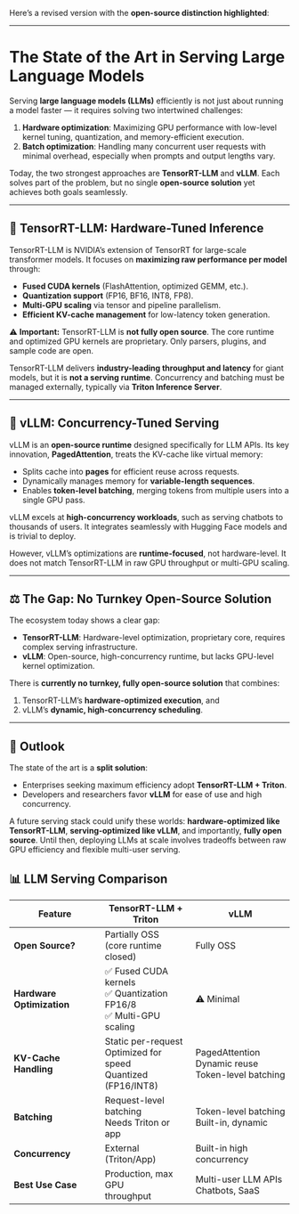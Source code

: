 Here’s a revised version with the **open-source distinction highlighted**:

---

# The State of the Art in Serving Large Language Models

Serving **large language models (LLMs)** efficiently is not just about running a model faster — it requires solving two intertwined challenges:

1. **Hardware optimization**: Maximizing GPU performance with low-level kernel tuning, quantization, and memory-efficient execution.
2. **Batch optimization**: Handling many concurrent user requests with minimal overhead, especially when prompts and output lengths vary.

Today, the two strongest approaches are **TensorRT-LLM** and **vLLM**. Each solves part of the problem, but no single **open-source solution** yet achieves both goals seamlessly.

---

## 🔹 TensorRT-LLM: Hardware-Tuned Inference

TensorRT-LLM is NVIDIA’s extension of TensorRT for large-scale transformer models. It focuses on **maximizing raw performance per model** through:

* **Fused CUDA kernels** (FlashAttention, optimized GEMM, etc.).
* **Quantization support** (FP16, BF16, INT8, FP8).
* **Multi-GPU scaling** via tensor and pipeline parallelism.
* **Efficient KV-cache management** for low-latency token generation.

⚠️ **Important:** TensorRT-LLM is **not fully open source**. The core runtime and optimized GPU kernels are proprietary. Only parsers, plugins, and sample code are open.

TensorRT-LLM delivers **industry-leading throughput and latency** for giant models, but it is **not a serving runtime**. Concurrency and batching must be managed externally, typically via **Triton Inference Server**.

---

## 🔹 vLLM: Concurrency-Tuned Serving

vLLM is an **open-source runtime** designed specifically for LLM APIs. Its key innovation, **PagedAttention**, treats the KV-cache like virtual memory:

* Splits cache into **pages** for efficient reuse across requests.
* Dynamically manages memory for **variable-length sequences**.
* Enables **token-level batching**, merging tokens from multiple users into a single GPU pass.

vLLM excels at **high-concurrency workloads**, such as serving chatbots to thousands of users. It integrates seamlessly with Hugging Face models and is trivial to deploy.

However, vLLM’s optimizations are **runtime-focused**, not hardware-level. It does not match TensorRT-LLM in raw GPU throughput or multi-GPU scaling.

---

## ⚖️ The Gap: No Turnkey Open-Source Solution

The ecosystem today shows a clear gap:

* **TensorRT-LLM**: Hardware-level optimization, proprietary core, requires complex serving infrastructure.
* **vLLM**: Open-source, high-concurrency runtime, but lacks GPU-level kernel optimization.

There is **currently no turnkey, fully open-source solution** that combines:

1. TensorRT-LLM’s **hardware-optimized execution**, and
2. vLLM’s **dynamic, high-concurrency scheduling**.

---

## 🚀 Outlook

The state of the art is a **split solution**:

* Enterprises seeking maximum efficiency adopt **TensorRT-LLM + Triton**.
* Developers and researchers favor **vLLM** for ease of use and high concurrency.

A future serving stack could unify these worlds: **hardware-optimized like TensorRT-LLM**, **serving-optimized like vLLM**, and importantly, **fully open source**. Until then, deploying LLMs at scale involves tradeoffs between raw GPU efficiency and flexible multi-user serving.

## 📊 LLM Serving Comparison

| Feature | TensorRT-LLM + Triton | vLLM |
|---------|----------------------|------|
| **Open Source?** | Partially OSS<br/>(core runtime closed) | Fully OSS |
| **Hardware Optimization** | ✅ Fused CUDA kernels<br/>✅ Quantization FP16/8<br/>✅ Multi-GPU scaling | ⚠️ Minimal |
| **KV-Cache Handling** | Static per-request<br/>Optimized for speed<br/>Quantized (FP16/INT8) | PagedAttention<br/>Dynamic reuse<br/>Token-level batching |
| **Batching** | Request-level batching<br/>Needs Triton or app | Token-level batching<br/>Built-in, dynamic |
| **Concurrency** | External (Triton/App) | Built-in high concurrency |
| **Best Use Case** | Production, max GPU<br/>throughput | Multi-user LLM APIs<br/>Chatbots, SaaS |

